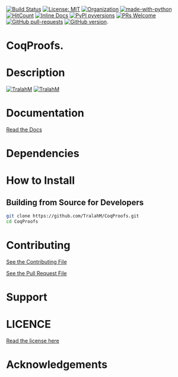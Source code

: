 
[![Build Status](https://travis-ci.com/TralahM/CoqProofs.svg?branch=master)](https://travis-ci.com/TralahM/CoqProofs)
[![License: MIT](https://img.shields.io/badge/License-MIT-red.svg)](https://opensource.org/licenses/MIT)
[![Organization](https://img.shields.io/badge/Org-TralahTek-blue.svg)](https://github.com/TralahTek)
[![made-with-python](https://img.shields.io/badge/Made%20with-Python-1f425f.svg)](https://www.python.org/)
[![HitCount](http://hits.dwyl.io/TralahM/CoqProofs.svg)](http://dwyl.io/TralahM/CoqProofs)
[![Inline Docs](http://inch-ci.org/github/TralahM/CoqProofs.svg?branch=master)](http://inch-ci.org/github/TralahM/CoqProofs)
[![PyPI pyversions](https://img.shields.io/pypi/pyversions/ansicolortags.svg)](https://pypi.python.org/pypi/ansicolortags/)
[![PRs Welcome](https://img.shields.io/badge/PRs-welcome-brightgreen.svg?style=flat-square)](https://github.com/TralahM/pull/)
[![GitHub pull-requests](https://img.shields.io/github/issues-pr/Naereen/StrapDown.js.svg)](https://gitHub.com/TralahM/CoqProofs/pull/)
[![GitHub version](https://badge.fury.io/gh/Naereen%2FStrapDown.js.svg)](https://github.com/TralahM/CoqProofs).

# CoqProofs.

# Description

[![TralahM](https://img.shields.io/badge/Engineer-TralahM-blue.svg?style=for-the-badge)](https://github.com/TralahM)
[![TralahM](https://img.shields.io/badge/Maintainer-TralahM-green.svg?style=for-the-badge)](https://github.com/TralahM)

# Documentation

[Read the Docs](https://CoqProofs.readthedocs.io)
# Dependencies

# How to Install


## Building from Source for Developers

```Bash
git clone https://github.com/TralahM/CoqProofs.git
cd CoqProofs
```

# Contributing
[See the Contributing File](CONTRIBUTING.rst)


[See the Pull Request File](PULL_REQUEST_TEMPLATE.md)


# Support

# LICENCE

[Read the license here](LICENSE)


# Acknowledgements


